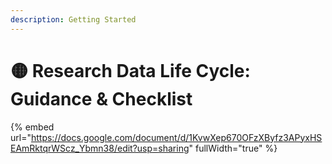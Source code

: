 ```yaml
---
description: Getting Started
---
```


# 🟡 Research Data Life Cycle: Guidance  & Checklist

{% embed url="https://docs.google.com/document/d/1KvwXep670OFzXByfz3APyxHSEAmRktqrWScz_Ybmn38/edit?usp=sharing" fullWidth="true" %}
